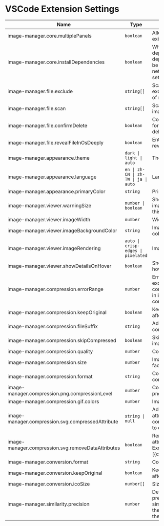 # VSCode Extension Settings

| Name                                               | Type                                 | Description                                                                                                              | Default value                                                                                                                 |
| -------------------------------------------------- | ------------------------------------ | ------------------------------------------------------------------------------------------------------------------------ | ----------------------------------------------------------------------------------------------------------------------------- |
| image-manager.core.multiplePanels                  | `boolean`                            | Allow multiple panels to exist simultaneously                                                                            | false                                                                                                                         |
| image-manager.core.installDependencies             | `boolean`                            | Whether to install dependencies. If dependencies cannot be installed due to network issues, you can set this to `false`. | true                                                                                                                          |
| image-manager.file.exclude                         | `string[]`                           | Scan images not in exclude (pattern syntax of micromatch)                                                                | `["**/node_modules/**","**/.git/**","**/dist/**","**/coverage/**","**/.next/**","**/.nuxt/**","**/.vercel/**","**/.idea/**"]` |
| image-manager.file.scan                            | `string[]`                           | Scan images with imageType                                                                                               | `["png","jpg","jpeg","webp","gif","tiff","tif","avif","heif","heic","apng","svg","bmp","ico"]`                                |
| image-manager.file.confirmDelete                   | `boolean`                            | Controls whether ask for confirmation when deleting a image                                                              | true                                                                                                                          |
| image-manager.file.revealFileInOsDeeply            | `boolean`                            | Enter folder when it is revealed in OS                                                                                   | true                                                                                                                          |
| image-manager.appearance.theme                     | `dark \| light \| auto`              | Theme                                                                                                                    | `auto`                                                                                                                        |
| image-manager.appearance.language                  | `en \| zh-CN \| zh-TW \| ja \| auto` | Language                                                                                                                 | `auto`                                                                                                                        |
| image-manager.appearance.primaryColor              | `string`                             | Primary color                                                                                                            | undefined                                                                                                                     |
| image-manager.viewer.warningSize                   | `number \| boolean`                  | Show warning dot if image size is larger than this value (KB)                                                            | 1024                                                                                                                          |
| image-manager.viewer.imageWidth                    | `number`                             | Width of image (px)                                                                                                      | 100                                                                                                                           |
| image-manager.viewer.imageBackgroundColor          | `string`                             | Image background color                                                                                                   | `#1a1a1a`                                                                                                                     |
| image-manager.viewer.imageRendering                | `auto \| crisp-edges \| pixelated`   | Image rendering                                                                                                          | `auto`                                                                                                                        |
| image-manager.viewer.showDetailsOnHover            | `boolean`                            | Show image details on hover                                                                                              | true                                                                                                                          |
| image-manager.compression.errorRange               | `number`                             | Error range (KB), exceeding this range is considered an increase in image size after compression                         | 2                                                                                                                             |
| image-manager.compression.keepOriginal             | `boolean`                            | Keep original image after compression                                                                                    | false                                                                                                                         |
| image-manager.compression.fileSuffix               | `string`                             | Add suffix to compressed image                                                                                           | `.min`                                                                                                                        |
| image-manager.compression.skipCompressed           | `boolean`                            | Skip the compressed images                                                                                               | true                                                                                                                          |
| image-manager.compression.quality                  | `number`                             | Compression quality                                                                                                      | -                                                                                                                             |
| image-manager.compression.size                     | `number`                             | Image size (x scale factor)                                                                                              | 1                                                                                                                             |
| image-manager.compression.format                   | `string`                             | Convert format after compression                                                                                         | ''                                                                                                                            |
| image-manager.compression.png.compressionLevel     | `number`                             | Compression level of png                                                                                                 | 9                                                                                                                             |
| image-manager.compression.gif.colors               | `number`                             | Image colors of gif                                                                                                      | 256                                                                                                                           |
| image-manager.compression.svg.compressedAttribute  | `string \| null`                     | Add "compressed" attribute to svg after compression. Set to null to disable                                              | `c`                                                                                                                           |
| image-manager.compression.svg.removeDataAttributes | `boolean`                            | Remove data-* attributes from svg. Except data-\[{compressedAttribute}\]                                                 | true                                                                                                                          |
| image-manager.conversion.format                    | `string`                             | Convert format                                                                                                           | ''                                                                                                                            |
| image-manager.conversion.keepOriginal              | `boolean`                            | Keep original image after format conversion                                                                              | false                                                                                                                         |
| image-manager.conversion.icoSize                   | `number[]`                           | Size of ico                                                                                                              | [16, 32]                                                                                                                      |
| image-manager.similarity.precision                 | `number`                             | Determining the precision of image similarity. The smaller the value, the stricter the judgment                          | 10                                                                                                                            |
